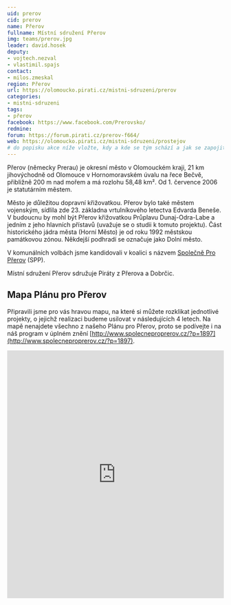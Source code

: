 ```yaml
---
uid: prerov
cid: prerov
name: Přerov
fullname: Místní sdružení Přerov
img: teams/prerov.jpg
leader: david.hosek
deputy:
- vojtech.nezval
- vlastimil.spajs
contact:
- milos.zmeskal
region: Přerov
url: https://olomoucko.pirati.cz/mistni-sdruzeni/prerov
categories:
- mistni-sdruzeni
tags:
- přerov
facebook: https://www.facebook.com/Prerovsko/
redmine:
forum: https://forum.pirati.cz/prerov-f664/
web: https://olomoucko.pirati.cz/mistni-sdruzeni/prostejov
# do popisku akce níže vložte, kdy a kde se tým schází a jak se zapojit
---
```

Přerov (německy Prerau) je okresní město v Olomouckém kraji, 21 km jihovýchodně od Olomouce v Hornomoravském úvalu na řece Bečvě, přibližně 200 m nad mořem a má rozlohu 58,48 km². Od 1. července 2006 je statutárním městem.

Město je důležitou dopravní křižovatkou. Přerov bylo také městem vojenským, sídlila zde 23. základna vrtulníkového letectva Edvarda Beneše. V budoucnu by mohl být Přerov křižovatkou Průplavu Dunaj-Odra-Labe a jedním z jeho hlavních přístavů (uvažuje se o studii k tomuto projektu). Část historického jádra města (Horní Město) je od roku 1992 městskou památkovou zónou. Někdejší podhradí se označuje jako Dolní město.

V komunálních volbách jsme kandidovali v koalici s názvem [Společně Pro Přerov](http://www.spolecneproprerov.cz/) (SPP).

Místní sdružení Přerov sdružuje Piráty z Přerova a Dobrčic. 

## Mapa Plánu pro Přerov

Připravili jsme pro vás hravou mapu, na které si můžete rozklikat jednotlivé projekty, o jejichž realizaci budeme usilovat v následujících 4 letech. Na mapě nenajdete všechno z našeho Plánu pro Přerov, proto se podívejte i na náš program v úplném znění [http://www.spolecneproprerov.cz/?p=1897](http://www.spolecneproprerov.cz/?p=1897).

<iframe width="100%" height="576" src="https://maphub.net/embed/38160?panel=1" frameborder="0"></iframe>